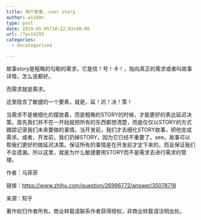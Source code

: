 ```yaml
---
title: 用户故事, user story
author: w1100n
type: post
date: 2019-05-05T10:22:03+00:00
url: /?p=14293
categories:
  - Uncategorized

---
```

故事story是粗略的勾勒的需求，它是信！号！卡！，指向真正的需求或者叫故事详情，怎么说都好。
  
而需求就是需求。

这里隐含了敏捷的一个要素，就是，延！迟！决！策！
  
当需求不是被细化的摆放着，而是粗略的STORY的时候，才能更好的表达延迟决策。首先我们并不在一开始就把所有的东西都想清楚，而是仅仅以STORY的方式跟踪记录我们未来要做的事情。当开发前，我们才去细化STORY故事，把他变成需求。或者，开发前，我们扔掉STORY，因为它已经不重要了。see。故事可以帮我们更好的做延迟决策。保证所有的事情是在开发前才定下来的，而且保证我们不会遗漏。所以这里，就是为什么敏捷要用STORY而不是需求去进行需求的管理。

作者：马菲菲
  
链接：https://www.zhihu.com/question/26996772/answer/35078718
  
来源：知乎
  
著作权归作者所有。商业转载请联系作者获得授权，非商业转载请注明出处。